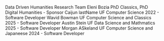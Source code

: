 Data Driven Humanities Research Team
	Eleni Bozia PhD Classics, PhD Digital Humanities - Sponsor 
	Caijun lastName UF Computer Science 2022 - Software Developer
	Wavid Bowman UF Computer Science and Classics 2025 - Software Developer
	Austin Stein UF Data Science and Mathmatics 2025 - Software Developer
	Morgan ASkeland UF Computer Science and Japaneese 2024 - Software Developer 
